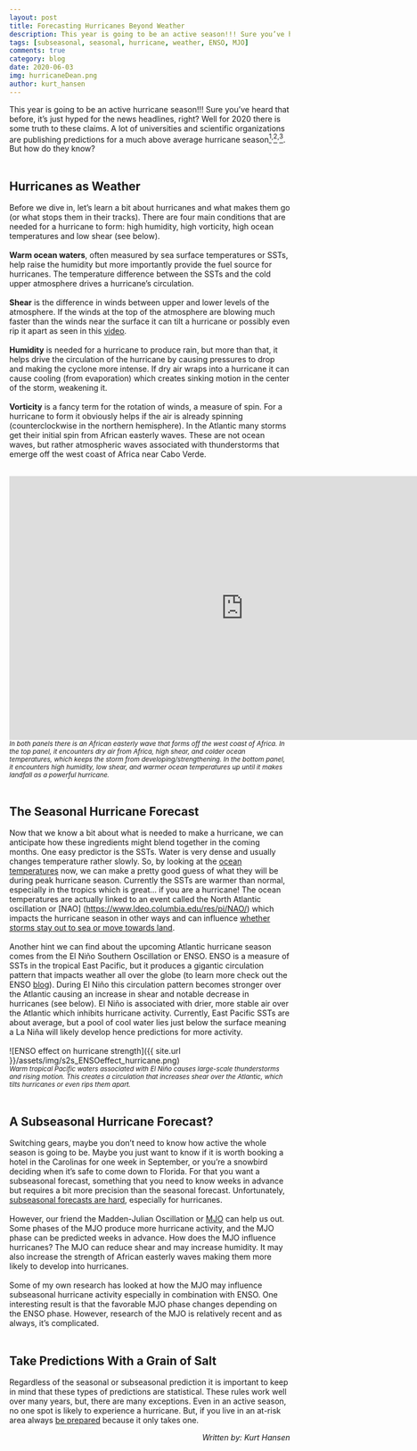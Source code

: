 ```yaml
---
layout: post
title: Forecasting Hurricanes Beyond Weather
description: This year is going to be an active season!!! Sure you’ve heard that before, it’s just hyped for the news headlines, right?
tags: [subseasonal, seasonal, hurricane, weather, ENSO, MJO]
comments: true
category: blog
date: 2020-06-03
img: hurricaneDean.png
author: kurt_hansen
---
```


This year is going to be an active hurricane season!!! Sure you’ve heard that before, it’s just hyped for the news headlines, right? Well for 2020 there is some truth to these claims. A lot of universities and scientific organizations are publishing predictions for a much above average hurricane season[<sup>1</sup>](https://tropical.colostate.edu/media/sites/111/2020/04/2020-04.pdf)<sup>,</sup>[<sup>2</sup>](https://has.arizona.edu/sites/default/files/ua_tropical_cyclone_forecast_in_april_2020.pdf)<sup>,</sup>[<sup>3</sup>](https://www.noaa.gov/media-release/busy-atlantic-hurricane-season-predicted-for-2020). But how do they know?
<br><br>
<h2>Hurricanes as Weather</h2>

Before we dive in, let’s learn a bit about hurricanes and what makes them go (or what stops them in their tracks). There are four main conditions that are needed for a hurricane to form: high humidity, high vorticity, high ocean temperatures and low shear (see below). 
<br><br>
**Warm ocean waters**, often measured by sea surface temperatures or SSTs, help raise the humidity but more importantly provide the fuel source for hurricanes. The temperature difference between the SSTs and the cold upper atmosphere drives a hurricane’s circulation. 
<br><br>
**Shear** is the difference in winds between upper and lower levels of the atmosphere. If the winds at the top of the atmosphere are blowing much faster than the winds near the surface it can tilt a hurricane or possibly even rip it apart as seen in this [video](https://www.youtube.com/watch?v=Xph9W6C-KiM).
<br><br>
**Humidity** is needed for a hurricane to produce rain, but more than that, it helps drive the circulation of the hurricane by causing pressures to drop and making the cyclone more intense. If dry air wraps into a hurricane it can cause cooling (from evaporation) which creates sinking motion in the center of the storm, weakening it.
<br><br>
**Vorticity** is a fancy term for the rotation of winds, a measure of spin. For a hurricane to form it obviously helps if the air is already spinning (counterclockwise in the northern hemisphere). In the Atlantic many storms get their initial spin from African easterly waves. These are not ocean waves, but rather atmospheric waves associated with thunderstorms that emerge off the west coast of Africa near Cabo Verde. 
<br><br>
<!-- blank line -->
<iframe width="840" height="472.5" src="https://www.youtube.com/embed/wq4injsit1w" frameborder="0" allow="accelerometer; autoplay; encrypted-media; gyroscope; picture-in-picture" allowfullscreen></iframe>
<!-- blank line -->
<br><sub><i>In both panels there is an African easterly wave that forms off the west coast of Africa. In the top panel, it encounters dry air from Africa, high shear, and colder ocean temperatures, which keeps the storm from developing/strengthening. In the bottom panel, it encounters high humidity, low shear, and warmer ocean temperatures up until it makes landfall as a powerful hurricane.</i></sub>
<br><br>
<h2>The Seasonal Hurricane Forecast</h2>

Now that we know a bit about what is needed to make a hurricane, we can anticipate how these ingredients might blend together in the coming months. One easy predictor is the SSTs. Water is very dense and usually changes temperature rather slowly. So, by looking at the [ocean temperatures](https://www.nhc.noaa.gov/tafb/atl_anom.gif) now, we can make a pretty good guess of what they will be during peak hurricane season. Currently the SSTs are warmer than normal, especially in the tropics which is great… if you are a hurricane! The ocean temperatures are actually linked to an event called the North Atlantic oscillation or [NAO] (https://www.ldeo.columbia.edu/res/pi/NAO/) which impacts the hurricane season in other ways and can influence [whether storms stay out to sea or move towards land](http://www.ccc-weather.com/page42/page8/page35/). 
<br><br>
Another hint we can find about the upcoming Atlantic hurricane season comes from the El Niño Southern Oscillation or ENSO. ENSO is a measure of SSTs in the tropical East Pacific, but it produces a gigantic circulation pattern that impacts weather all over the globe (to learn more check out the ENSO [blog](https://www.climate.gov/news-features/department/enso-blog)). During El Niño this circulation pattern becomes stronger over the Atlantic causing an increase in shear and notable decrease in hurricanes (see below). El Niño is associated with drier, more stable air over the Atlantic which inhibits hurricane activity. Currently, East Pacific SSTs are about average, but a pool of cool water lies just below the surface meaning a La Niña will likely develop hence predictions for more activity.
<br><br>
![ENSO effect on hurricane strength]({{ site.url }}/assets/img/s2s_ENSOeffect_hurricane.png)
<br><sub><i>Warm tropical Pacific waters associated with El Niño causes large-scale thunderstorms and rising motion. This creates a circulation that increases shear over the Atlantic, which tilts hurricanes or even rips them apart.</i></sub>
<br><br>
<h2>A Subseasonal Hurricane Forecast?</h2>

Switching gears, maybe you don’t need to know how active the whole season is going to be. Maybe you just want to know if it is worth booking a hotel in the Carolinas for one week in September, or you’re a snowbird deciding when it’s safe to come down to Florida. For that you want a subseasonal forecast, something that you need to know weeks in advance but requires a bit more precision than the seasonal forecast. Unfortunately, [subseasonal forecasts are hard](https://seasonedchaos.github.io/a-personality-test-for-our-climate-system-the-basis-for-forecasting-in-between/), especially for hurricanes.
<br><br>
However, our friend the Madden-Julian Oscillation or [MJO](https://seasonedchaos.github.io/What-Can-the-Tropics-Tell-Us-About-Next-Weeks-Weather/) can help us out. Some phases of the MJO produce more hurricane activity, and the MJO phase can be predicted weeks in advance. How does the MJO influence hurricanes? The MJO can reduce shear and may increase humidity. It may also increase the strength of African easterly waves making them more likely to develop into hurricanes. 
<br><br>
Some of my own research has looked at how the MJO may influence subseasonal hurricane activity especially in combination with ENSO.  One interesting result is that the favorable MJO phase changes depending on the ENSO phase. However, research of the MJO is relatively recent and as always, it’s complicated.
<br><br>
<h2>Take Predictions With a Grain of Salt</h2>
 
Regardless of the seasonal or subseasonal prediction it is important to keep in mind that these types of predictions are statistical. These rules work well over many years, but, there are many exceptions. Even in an active season, no one spot is likely to experience a hurricane. But, if you live in an at-risk area always [be prepared](https://www.nhc.noaa.gov/) because it only takes one.
<br>
<div style="text-align: right"><i> Written by: Kurt Hansen</i></div>

